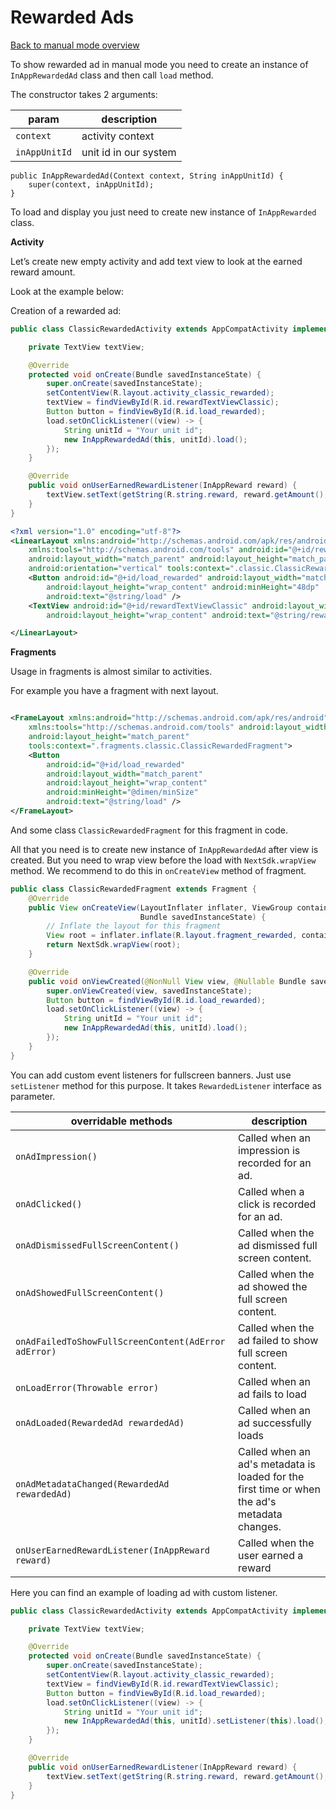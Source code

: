 # Rewarded Ads

[Back to manual mode overview](https://github.com/nextmillenniummedia/next-sdk-android-example/blob/main/docs/Manual.md)

To show rewarded ad in manual mode you need to create an instance of `InAppRewardedAd` class and
then call `load` method.

The constructor takes 2 arguments:

| param | description |
| --- | --- |
| `context` | activity context |
| `inAppUnitId` | unit id in our system |

```
public InAppRewardedAd(Context context, String inAppUnitId) {
    super(context, inAppUnitId);
}
```

To load and display you just need to create new instance of `InAppRewarded` class.

**Activity**

Let’s create new empty activity and add text view to look at the earned reward amount.

Look at the example below:

Creation of a rewarded ad:

```Java
public class ClassicRewardedActivity extends AppCompatActivity implements RewardedListener {

    private TextView textView;

    @Override
    protected void onCreate(Bundle savedInstanceState) {
        super.onCreate(savedInstanceState);
        setContentView(R.layout.activity_classic_rewarded);
        textView = findViewById(R.id.rewardTextViewClassic);
        Button button = findViewById(R.id.load_rewarded);
        load.setOnClickListener((view) -> {
            String unitId = "Your unit id";
            new InAppRewardedAd(this, unitId).load();
        });
    }

    @Override
    public void onUserEarnedRewardListener(InAppReward reward) {
        textView.setText(getString(R.string.reward, reward.getAmount(), reward.getRewardType()));
    }
}
```

```xml
<?xml version="1.0" encoding="utf-8"?>
<LinearLayout xmlns:android="http://schemas.android.com/apk/res/android"
    xmlns:tools="http://schemas.android.com/tools" android:id="@+id/rewardedLayoutClassic"
    android:layout_width="match_parent" android:layout_height="match_parent"
    android:orientation="vertical" tools:context=".classic.ClassicRewardedActivity">
    <Button android:id="@+id/load_rewarded" android:layout_width="match_parent"
        android:layout_height="wrap_content" android:minHeight="48dp"
        android:text="@string/load" />
    <TextView android:id="@+id/rewardTextViewClassic" android:layout_width="wrap_content"
        android:layout_height="wrap_content" android:text="@string/reward" />

</LinearLayout>
```

**Fragments**

Usage in fragments is almost similar to activities.

For example you have a fragment with next layout.

```xml

<FrameLayout xmlns:android="http://schemas.android.com/apk/res/android"
    xmlns:tools="http://schemas.android.com/tools" android:layout_width="match_parent"
    android:layout_height="match_parent"
    tools:context=".fragments.classic.ClassicRewardedFragment">
    <Button
        android:id="@+id/load_rewarded"
        android:layout_width="match_parent"
        android:layout_height="wrap_content"
        android:minHeight="@dimen/minSize"
        android:text="@string/load" />
</FrameLayout>
```

And some class `ClassicRewardedFragment` for this fragment in code.

All that you need is to create new instance of `InAppRewardedAd` after view is created. But you need
to wrap view before the load with `NextSdk.wrapView` method. We recommend to do this
in `onCreateView` method of fragment.

```Java
public class ClassicRewardedFragment extends Fragment {
    @Override
    public View onCreateView(LayoutInflater inflater, ViewGroup container,
                             Bundle savedInstanceState) {
        // Inflate the layout for this fragment
        View root = inflater.inflate(R.layout.fragment_rewarded, container, false);
        return NextSdk.wrapView(root);
    }

    @Override
    public void onViewCreated(@NonNull View view, @Nullable Bundle savedInstanceState) {
        super.onViewCreated(view, savedInstanceState);
        Button button = findViewById(R.id.load_rewarded);
        load.setOnClickListener((view) -> {
            String unitId = "Your unit id";
            new InAppRewardedAd(this, unitId).load();
        });
    }
}
```

You can add custom event listeners for fullscreen banners. Just use `setListener` method for this
purpose. It takes `RewardedListener` interface as parameter.

| overridable methods | description |
| --- | --- |
| `onAdImpression()` | Called when an impression is recorded for an ad. |
| `onAdClicked()` | Called when a click is recorded for an ad. |
| `onAdDismissedFullScreenContent()` | Called when the ad dismissed full screen content. |
| `onAdShowedFullScreenContent()` | Called when the ad showed the full screen content. |
| `onAdFailedToShowFullScreenContent(AdError adError)` | Called when the ad failed to show full screen content. |
| `onLoadError(Throwable error)` | Called when an ad fails to load |
| `onAdLoaded(RewardedAd rewardedAd)` | Called when an ad successfully loads |
| `onAdMetadataChanged(RewardedAd rewardedAd)` | Called when an ad's metadata is loaded for the first time or when the ad's metadata changes. |
| `onUserEarnedRewardListener(InAppReward reward)` | Called when the user earned a reward |

Here you can find an example of loading ad with custom listener.

```Java
public class ClassicRewardedActivity extends AppCompatActivity implements RewardedListener {

    private TextView textView;

    @Override
    protected void onCreate(Bundle savedInstanceState) {
        super.onCreate(savedInstanceState);
        setContentView(R.layout.activity_classic_rewarded);
        textView = findViewById(R.id.rewardTextViewClassic);
        Button button = findViewById(R.id.load_rewarded);
        load.setOnClickListener((view) -> {
            String unitId = "Your unit id";
            new InAppRewardedAd(this, unitId).setListener(this).load();
        });
    }

    @Override
    public void onUserEarnedRewardListener(InAppReward reward) {
        textView.setText(getString(R.string.reward, reward.getAmount(), reward.getRewardType()));
    }
}
```